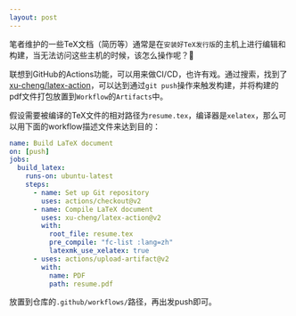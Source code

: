 ```yaml
---
layout: post
---
```


笔者维护的一些TeX文档（简历等）通常是在`安装好TeX发行版`的主机上进行编辑和构建，当无法访问这些主机的时候，该怎么操作呢？🤔

联想到GitHub的Actions功能，可以用来做CI/CD，也许有戏。通过搜索，找到了[xu-cheng/latex-action](https://github.com/xu-cheng/latex-action)，可以达到通过`git push`操作来触发构建，并将构建的pdf文件打包放置到`Workflow`的`Artifacts`中。

假设需要被编译的TeX文件的相对路径为`resume.tex`，编译器是`xelatex`，那么可以用下面的workflow描述文件来达到目的：

```yml
name: Build LaTeX document
on: [push]
jobs:
  build_latex:
    runs-on: ubuntu-latest
    steps:
      - name: Set up Git repository
        uses: actions/checkout@v2
      - name: Compile LaTeX document
        uses: xu-cheng/latex-action@v2
        with:
          root_file: resume.tex
          pre_compile: "fc-list :lang=zh"
          latexmk_use_xelatex: true
      - uses: actions/upload-artifact@v2
        with:
          name: PDF
          path: resume.pdf
```

放置到仓库的`.github/workflows/`路径，再出发push即可。

